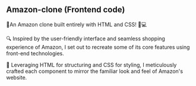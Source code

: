 <h2>
  Amazon-clone (Frontend code)
</h2>

🚀An Amazon clone built entirely with HTML and CSS! 🛒💻

🔍 Inspired by the user-friendly interface and seamless shopping experience of Amazon, I set out to recreate some of its core features using front-end technologies.

🎨 Leveraging HTML for structuring and CSS for styling, I meticulously crafted each component to mirror the familiar look and feel of Amazon's website.
